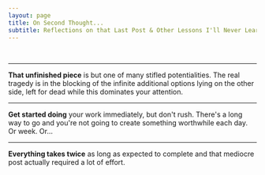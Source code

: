 ```yaml
---
layout: page
title: On Second Thought...
subtitle: Reflections on that Last Post & Other Lessons I'll Never Learn
---
```


<br>

---

**That unfinished piece** is but one of many stifled potentialities. The real tragedy is in the blocking of the infinite additional options lying on the other side, left for dead while this dominates your attention. 

---

**Get started doing** your work immediately, but don't rush. There's a long way to go and you're not going to create something worthwhile each day. Or week. Or...  

---

**Everything takes twice** as long as expected to complete and that mediocre post actually required a lot of effort.
